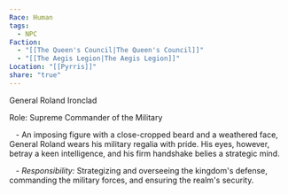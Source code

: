 ```yaml
---
Race: Human
tags:
  - NPC
Faction:
  - "[[The Queen's Council|The Queen's Council]]"
  - "[[The Aegis Legion|The Aegis Legion]]"
Location: "[[Pyrris]]"
share: "true"
---
```


General Roland Ironclad

Role: Supreme Commander of the Military

   - An imposing figure with a close-cropped beard and a weathered face, General Roland wears his military regalia with pride. His eyes, however, betray a keen intelligence, and his firm handshake belies a strategic mind.

   - *Responsibility:* Strategizing and overseeing the kingdom's defense, commanding the military forces, and ensuring the realm's security.